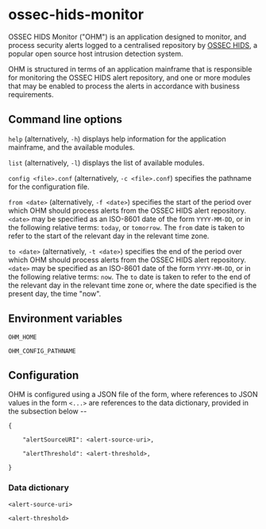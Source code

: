 # ossec-hids-monitor

OSSEC HIDS Monitor ("OHM") is an application designed to monitor, and process
security alerts logged to a centralised repository by [OSSEC HIDS](https://ossec.github.io/),
a popular open source host intrusion detection system.

OHM is structured in terms of an application mainframe that is responsible
for monitoring the OSSEC HIDS alert repository, and one or more modules that
may be enabled to process the alerts in accordance with business
requirements.

## Command line options

`help` (alternatively, `-h`) displays help information for the application
mainframe, and the available modules.

`list` (alternatively, `-l`) displays the list of available modules.

`config <file>.conf` (alternatively, `-c <file>.conf`) specifies the pathname
for the configuration file.

`from <date>` (alternatively, `-f <date>`) specifies the start of the period
over which OHM should process alerts from the OSSEC HIDS alert repository.
`<date>` may be specified as an ISO-8601 date of the form `YYYY-MM-DD`, or
in the following relative terms: `today`, or `tomorrow`. The `from` date is
taken to refer to the start of the relevant day in the relevant time zone.

`to <date>` (alternatively, `-t <date>`) specifies the end of the period over
which OHM should process alerts from the OSSEC HIDS alert repository. `<date>`
may be specified as an ISO-8601 date of the form `YYYY-MM-DD`, or in the
following relative terms: `now`. The `to` date is taken to refer to the end
of the relevant day in the relevant time zone or, where the date specified is
the present day, the time "now".

## Environment variables

`OHM_HOME`

`OHM_CONFIG_PATHNAME`

## Configuration

OHM is configured using a JSON file of the form, where references to JSON
values in the form `<...>` are references to the data dictionary, provided
in the subsection below --

```
{

    "alertSourceURI": <alert-source-uri>,

    "alertThreshold": <alert-threshold>,

}
```
### Data dictionary

`<alert-source-uri>`

`<alert-threshold>`

